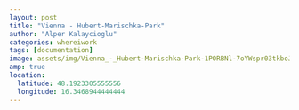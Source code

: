 ```yaml
---
layout: post
title: "Vienna - Hubert-Marischka-Park"
author: "Alper Kalaycioglu"
categories: whereiwork
tags: [documentation]
image: assets/img/Vienna_-_Hubert-Marischka-Park-1PORBNl-7oYWspr03tkboJWQiQo5Izygq.jpg
amp: true
location:
  latitude: 48.1923305555556
  longitude: 16.3468944444444
---
```

